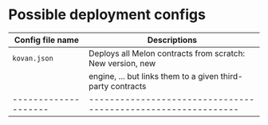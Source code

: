 # Possible deployment configs

| Config file name     | Descriptions                                                  |
| -------------------- | ------------------------------------------------------------- |
| `kovan.json`   | Deploys all Melon contracts from scratch: New version, new    |
|                      | engine, ... but links them to a given third-party contracts   |
| -------------------- | ------------------------------------------------------------- |
